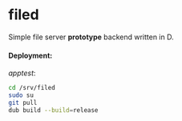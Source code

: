 # filed
Simple file server **prototype**  backend written in D.


#### Deployment:

*apptest*:
```sh
cd /srv/filed
sudo su
git pull
dub build --build=release
```
